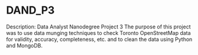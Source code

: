 # DAND_P3
Description:
Data Analyst Nanodegree Project 3
The purpose of this project was to use data munging
techniques to check Toronto OpenStreetMap data for
validity, accuracy, completeness, etc. and to clean
the data using Python and MongoDB. 